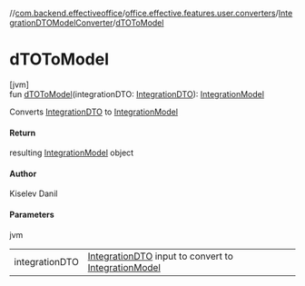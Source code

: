 //[com.backend.effectiveoffice](../../../index.md)/[office.effective.features.user.converters](../index.md)/[IntegrationDTOModelConverter](index.md)/[dTOToModel](d-t-o-to-model.md)

# dTOToModel

[jvm]\
fun [dTOToModel](d-t-o-to-model.md)(integrationDTO: [IntegrationDTO](../../office.effective.dto/-integration-d-t-o/index.md)): [IntegrationModel](../../office.effective.model/-integration-model/index.md)

Converts [IntegrationDTO](../../office.effective.dto/-integration-d-t-o/index.md) to [IntegrationModel](../../office.effective.model/-integration-model/index.md)

#### Return

resulting [IntegrationModel](../../office.effective.model/-integration-model/index.md) object

#### Author

Kiselev Danil

#### Parameters

jvm

| | |
|---|---|
| integrationDTO | [IntegrationDTO](../../office.effective.dto/-integration-d-t-o/index.md) input to convert to [IntegrationModel](../../office.effective.model/-integration-model/index.md) |
